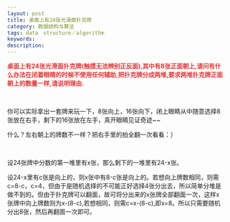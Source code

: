 ```yaml
---
layout: post
title: 桌面上有24张光滑面扑克牌
category: 数据结构与算法
tags: data　structure／algorithm
keywords: 
description: 
---
```


**<span
style="color:#e53333;">桌面上有24张光滑面扑克牌(触摸无法辨别正反面),其中有8张正面朝上,请问有什么办法在闭着眼睛的时候不使用任何辅助,把扑克牌分成两堆,要求两堆扑克牌正面朝上的数量一样,请说明理由.</span>**

 

你可以实际拿出一套牌来玩一下，8张向上，16张向下，闭上眼睛从中随意选择8张放在右手，剩下的16张放在左手，真开眼睛见证奇迹\~\~

什么？左右朝上的牌数不一样？把右手里的拍全翻一次看看：）

 

设24张牌中分数的第一堆里有x张，那么剩下的一堆里有24-x张。

设24-x里有c张是向上的，则x张中有8-c张是向上的。若想向上牌数相同，则需c=8-c，c=4，但由于是随机选择的不可能正好选择4张分出去，所以简单分堆是做不到的。但由于扑克牌可以翻面，故可将分出来的x张牌全部翻面一次，这样x张牌中向上牌数则为x-(8-c),若想相同，则需c=x-(8-c),即x=8。所以只需要随机分出8张，然后再翻面一次即可。









